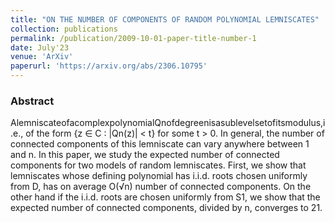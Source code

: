 ```yaml
---
title: "ON THE NUMBER OF COMPONENTS OF RANDOM POLYNOMIAL LEMNISCATES"
collection: publications
permalink: /publication/2009-10-01-paper-title-number-1
date: July'23
venue: 'ArXiv'
paperurl: 'https://arxiv.org/abs/2306.10795'
---
```


### Abstract
AlemniscateofacomplexpolynomialQnofdegreenisasublevelsetofitsmodulus,i.e., of the form {z ∈ C : |Qn(z)| < t} for some t > 0. In general, the number of connected components of this lemniscate can vary anywhere between 1 and n. In this paper, we study the expected number of connected components for two models of random lemniscates. First, we show that lemniscates whose defining polynomial has i.i.d. roots chosen uniformly from D, has on average O(√n) number of connected components. On the other hand if the i.i.d. roots are chosen uniformly from S1, we show that the expected number of connected components, divided by n, converges to 21.

